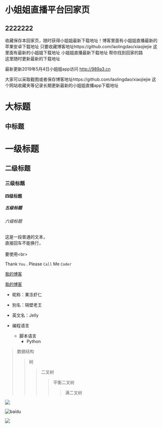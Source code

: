 # 小姐姐直播平台回家页
## 2222222
收藏保存本回家页，随时获得小姐姐最新下载地址！博客里面有小姐姐直播最新的苹果安卓下载地址
 只要收藏博客地址https://github.com/laolingdao/xiaojiejie 
     这里面有最新的小姐姐下载地址
    小姐姐直播最新下载地址 帮你找到回家的路<br> 
    这里随时更新最新的下载地址
    
  最新更新2019年5月4日小姐姐app访问
     http://989a3.cn
  
  大家可以采取截图或者保存博客地址https://github.com/laolingdao/xiaojiejie
    这个网站收藏夹等记录长期更新最新的小姐姐直播app下载地址



大标题  
====  

中标题  
-------  


# 一级标题  
## 二级标题  
### 三级标题  
#### 四级标题  
##### 五级标题  
###### 六级标题


  这是一段普通的文本，  
  直接回车不能换行，<br>  
  要使用\<br>  

Thank `You` . Please `Call` Me `Coder`

[我的博客](http://blog.csdn.net/guodongxiaren) 

[我的博客](http://blog.csdn.net/guodongxiaren "悬停显示")  


* 昵称：果冻虾仁  
* 别名：隔壁老王  
* 英文名：Jelly  


* 编程语言  
    * 脚本语言  
        * Python  

>数据结构  
>>树  
>>>二叉树  
>>>>平衡二叉树  
>>>>>满二叉树  


![](http://www.baidu.com/img/bdlogo.gif)  

![baidu](http://www.baidu.com/img/bdlogo.gif "百度logo")  

![](https://github.com/guodongxiaren/ImageCache/raw/master/Logo/foryou.gif)  
